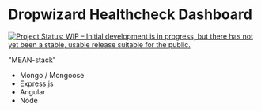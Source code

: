 # Dropwizard Healthcheck Dashboard
[![Project Status: WIP – Initial development is in progress, but there has not yet been a stable, usable release suitable for the public.](https://www.repostatus.org/badges/latest/wip.svg)](https://www.repostatus.org/#wip)


"MEAN-stack"
- Mongo / Mongoose
- Express.js
- Angular
- Node

